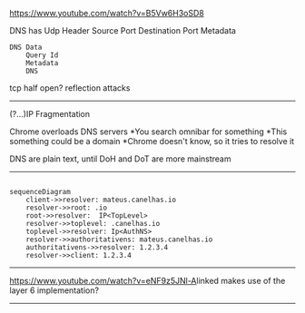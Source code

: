 <https://www.youtube.com/watch?v=B5Vw6H3oSD8>

DNS has
    Udp Header
        Source Port
        Destination Port
        Metadata

    DNS Data
        Query Id
        Metadata
        DNS  

tcp half open?
reflection attacks


___


(?...)IP Fragmentation

Chrome overloads DNS servers
*You search omnibar for something
*This something could be a domain
*Chrome doesn't know, so it tries to resolve it

DNS are plain text, until DoH and DoT are more mainstream

___

```mermaid

sequenceDiagram
    client->>resolver: mateus.canelhas.io
    resolver->>root: .io
    root->>resolver:  IP<TopLevel>
    resolver->>toplevel: .canelhas.io
    toplevel->>resolver: Ip<AuthNS>
    resolver->>authoritativens: mateus.canelhas.io
    authoritativens->>resolver: 1.2.3.4
    resolver->>client: 1.2.3.4

```

___

<https://www.youtube.com/watch?v=eNF9z5JNl-A>linked makes use of the layer 6 implementation?

___
